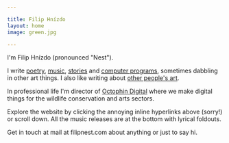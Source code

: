 ```yaml
---

title: Filip Hnízdo
layout: home
image: green.jpg

---
```


I'm Filip Hnízdo (pronounced "Nest").

I write [poetry](/tag/poetry), [music](#music), [stories](/tag/stories) and [computer programs](/tag/code), sometimes dabbling in other art things. I also like writing about [other people's art](/tag/art-tribute).

In professional life I'm director of [Octophin Digital](https://octophindigital.com) where we make digital things for the wildlife conservation and arts sectors.

Explore the website by clicking the annoying inline hyperlinks above (sorry!) or scroll down. All the music releases are at the bottom with lyrical foldouts.

Get in touch at mail at filipnest.com about anything or just to say hi.
